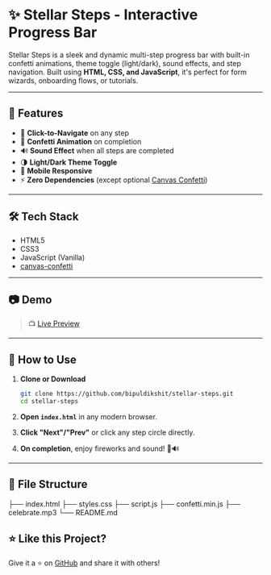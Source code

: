 # ✨ Stellar Steps - Interactive Progress Bar

Stellar Steps is a sleek and dynamic multi-step progress bar with built-in confetti animations, theme toggle (light/dark), sound effects, and step navigation. Built using **HTML, CSS, and JavaScript**, it's perfect for form wizards, onboarding flows, or tutorials.

---

## 🚀 Features

- 🔄 **Click-to-Navigate** on any step
- 🎉 **Confetti Animation** on completion
- 🔊 **Sound Effect** when all steps are completed
- 🌗 **Light/Dark Theme Toggle**
- 📱 **Mobile Responsive**
- ⚡ **Zero Dependencies** (except optional [Canvas Confetti](https://www.npmjs.com/package/canvas-confetti))

---

## 🛠️ Tech Stack

- HTML5
- CSS3
- JavaScript (Vanilla)
- [canvas-confetti](https://cdn.jsdelivr.net/npm/canvas-confetti)

---

## 📷 Demo

> 📺 [Live Preview](https://bipuldikshit.github.io/Stellar-Steps/)

---

## 🧪 How to Use

1. **Clone or Download**
    ```bash
    git clone https://github.com/bipuldikshit/stellar-steps.git
    cd stellar-steps
    ```

2. **Open `index.html`** in any modern browser.

3. **Click "Next"/"Prev"** or click any step circle directly.

4. **On completion**, enjoy fireworks and sound! 🎇🔊

---

## 📂 File Structure

├── index.html
├── styles.css
├── script.js
├── confetti.min.js
├── celebrate.mp3
└── README.md

## ⭐ Like this Project?

Give it a ⭐ on [GitHub](https://github.com/bipuldikshit/stellar-steps) and share it with others!

